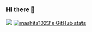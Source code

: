 ### Hi there 👋
![](https://github-profile-summary-cards.vercel.app/api/cards/profile-details?username=&theme=vue)
[![mashita1023's GitHub stats](https://github-readme-stats.vercel.app/api?username=mashita1023)](https://github.com/anuraghazra/github-readme-stats)
<!--
**mashita1023/mashita1023** is a ✨ _special_ ✨ repository because its `README.md` (this file) appears on your GitHub profile.

Here are some ideas to get you started:

- 🔭 I’m currently working on ...
- 🌱 I’m currently learning ...
- 👯 I’m looking to collaborate on ...
- 🤔 I’m looking for help with ...
- 💬 Ask me about ...
- 📫 How to reach me: ...
- 😄 Pronouns: ...
- ⚡ Fun fact: ...
-->
